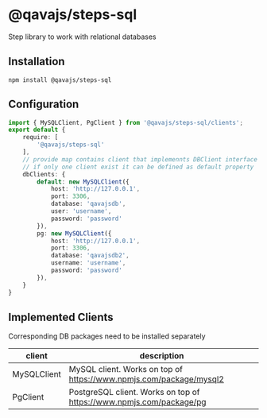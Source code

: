 # @qavajs/steps-sql
Step library to work with relational databases

## Installation
`npm install @qavajs/steps-sql`

## Configuration
```typescript
import { MySQLClient, PgClient } from '@qavajs/steps-sql/clients';
export default {
    require: [
        '@qavajs/steps-sql'
    ],
    // provide map contains client that implemennts DBClient interface
    // if only one client exist it can be defined as default property
    dbClients: {
        default: new MySQLClient({
            host: 'http://127.0.0.1',
            port: 3306,
            database: 'qavajsdb',
            user: 'username',
            password: 'password'
        }),
        pg: new MySQLClient({
            host: 'http://127.0.0.1',
            port: 3306,
            database: 'qavajsdb2',
            username: 'username',
            password: 'password'
        }),
    }
}
```

## Implemented Clients
Corresponding DB packages need to be installed separately

| client      | description                                                         |
|-------------|---------------------------------------------------------------------|
| MySQLClient | MySQL client. Works on top of https://www.npmjs.com/package/mysql2  |
| PgClient    | PostgreSQL client. Works on top of https://www.npmjs.com/package/pg |

